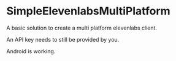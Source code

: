 # SimpleElevenlabsMultiPlatform

A basic solution to create a multi platform elevenlabs client.

An API key needs to still be provided by you.

Android is working.
